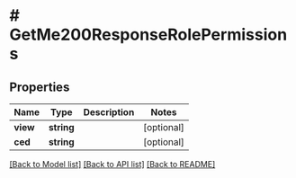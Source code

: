 # # GetMe200ResponseRolePermissions

## Properties

Name | Type | Description | Notes
------------ | ------------- | ------------- | -------------
**view** | **string** |  | [optional]
**ced** | **string** |  | [optional]

[[Back to Model list]](../../README.md#models) [[Back to API list]](../../README.md#endpoints) [[Back to README]](../../README.md)
